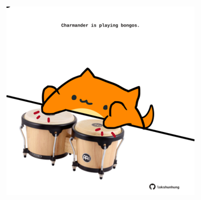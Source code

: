 <!-- built at 20/01/2021, 05:37:39 UTC -->
<p align="center">
  <img width="500" height="500" src="./ReadmeImage.svg">
</p>
